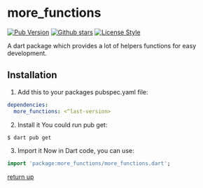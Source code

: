 # more_functions

[![Pub Version](https://img.shields.io/pub/v/auth_buttons?color=blue&logo=dart)](https://pub.dev/packages/more_functions)
[![Github stars](https://img.shields.io/github/stars/elbeicktalat/flutter_auth_buttons?logo=github)](https://github.com/elbeicktalat/more_functions)
[![License Style](https://img.shields.io/github/license/elbeicktalat/dart_more_functions)](https://github.com/elbeicktalat/more_functions/blob/main/LICENSE)

A dart package which provides a lot of helpers functions for easy development.

## Installation
1) Add this to your packages pubspec.yaml file:
```yaml
dependencies:
  more_functions: <^last-version>
```
2) Install it
You could run pub get:
```bash
$ dart pub get
```
3) Import it
Now in Dart code, you can use:
```dart
import 'package:more_functions/more_functions.dart';
```


[return up](#more_functions)
